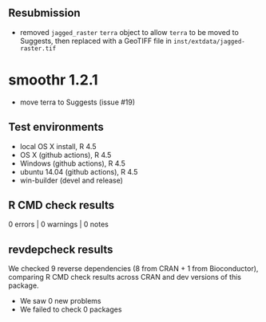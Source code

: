 ## Resubmission

- removed `jagged_raster` `terra` object to allow `terra` to be moved to Suggests, then replaced with a GeoTIFF file in `inst/extdata/jagged-raster.tif`

# smoothr 1.2.1

- move terra to Suggests (issue #19)

## Test environments

- local OS X install, R 4.5
- OS X (github actions), R 4.5
- Windows (github actions), R 4.5
- ubuntu 14.04 (github actions), R 4.5
- win-builder (devel and release)

## R CMD check results

0 errors | 0 warnings | 0 notes

## revdepcheck results

We checked 9 reverse dependencies (8 from CRAN + 1 from Bioconductor), comparing R CMD check results across CRAN and dev versions of this package.

 * We saw 0 new problems
 * We failed to check 0 packages

